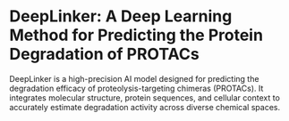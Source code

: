 # DeepLinker: A Deep Learning Method for Predicting the Protein Degradation of PROTACs
DeepLinker is a high-precision AI model designed for predicting the degradation efficacy of proteolysis-targeting chimeras (PROTACs). It integrates molecular structure, protein sequences, and cellular context to accurately estimate degradation activity across diverse chemical spaces.


